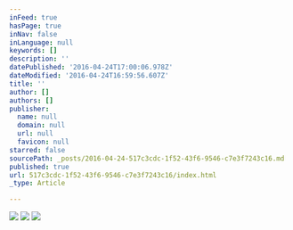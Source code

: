 ```yaml
---
inFeed: true
hasPage: true
inNav: false
inLanguage: null
keywords: []
description: ''
datePublished: '2016-04-24T17:00:06.978Z'
dateModified: '2016-04-24T16:59:56.607Z'
title: ''
author: []
authors: []
publisher:
  name: null
  domain: null
  url: null
  favicon: null
starred: false
sourcePath: _posts/2016-04-24-517c3cdc-1f52-43f6-9546-c7e3f7243c16.md
published: true
url: 517c3cdc-1f52-43f6-9546-c7e3f7243c16/index.html
_type: Article

---
```

![](https://the-grid-user-content.s3-us-west-2.amazonaws.com/4981c8b8-baf8-4eec-9fa7-37d37b11ba71.jpg)
![](https://the-grid-user-content.s3-us-west-2.amazonaws.com/36800852-3324-4d88-ba2d-30ca91627e30.jpg)
![](https://the-grid-user-content.s3-us-west-2.amazonaws.com/d5e533e3-5b62-4021-a409-9dcf4743b6f4.jpg)